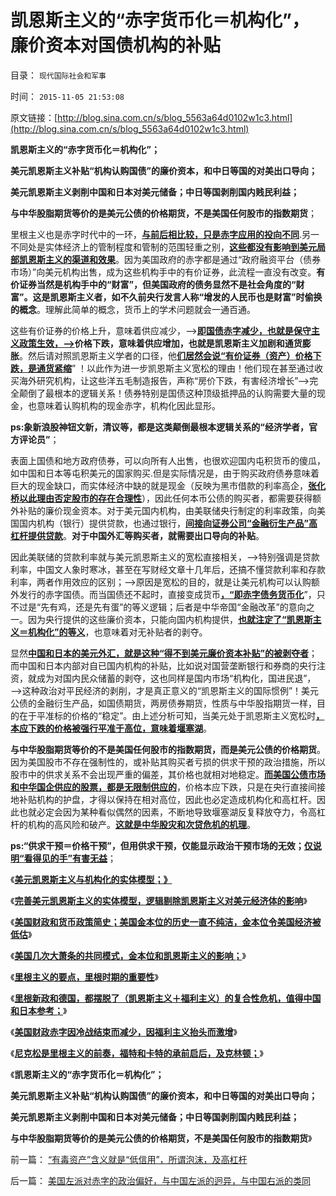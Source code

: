 # 凯恩斯主义的“赤字货币化＝机构化”，廉价资本对国债机构的补贴

目录： `现代国际社会和军事` 

时间： `2015-11-05 21:53:08` 

原文链接：[http://blog.sina.com.cn/s/blog_5563a64d0102w1c3.html](http://blog.sina.com.cn/s/blog_5563a64d0102w1c3.html)

**凯恩斯主义的“赤字货币化＝机构化”；**

**美元凯恩斯主义补贴“机构认购国债”的廉价资本，和中日等国的对美出口导向；**

**美元凯恩斯主义剥削中国和日本对美元储备；中日等国剥削国内贱民利益；**

**与中华股脂期货等价的是美元公债的价格期货，不是美国任何股市的指数期货**；

里根主义也是赤字时代中的一环，[**与前后相比较，只是赤字应用的投向不同**](../../../2015/11/4/尼克松是里根主义的前奏，福特和卡特的承前启后，及克林顿；.md).另一不同处是实体经济上的管制程度和管制的范围轻重之别，[**这些都没有影响到美元局部凯恩斯主义的渠道和效果**](../../../2015/11/3/里根没改变美元凯恩斯主义的渠道和赤字政策；.md)。因为美国政府的赤字都是通过“政府融资平台（债券市场）”向美元机构出售，成为这些机构手中的有价证券，此流程一直没有改变。**有价证券当然是机构手中的“财富”，但美国政府的债务显然不是社会角度的“财富”。这是凯恩斯主义者，如不久前央行发言人称“增发的人民币也是财富”时偷换的概念**。理解此简单的概念，货币上的学术问题就会一通百通。

这些有价证券的价格上升，意味着供应减少，——>[**即国债赤字减少，也就是保守主义政策生效，——>**](../../../2015/11/2/里根为美国留下的BUG，“和平红利”的泡沫的金融风暴.md)**价格下跌，意味着供应增加，也就是凯恩斯主义加剧和通货膨胀**。然后请对照凯恩斯主义学者的口径，他[**们居然会说“有价证券（资产）价格下跌，是通货紧缩**](../../../2014/2/25/金本位制度下的进行性加税直到崩溃，大萧条，明朝.md)”
！以此作为进一步凯恩斯主义宽松的理由！他们现在甚至通过收买海外研究机构，让这些洋五毛制造报告，声称“房价下跌，有害经济增长”——>完全颠倒了最根本的逻辑关系！债券特别是国债这种顶级抵押品的认购需要大量的现金，也意味着认购机构的现金赤字，机构化因此显形。

**ps:象新浪股神钮文新，清议等，都是这类颠倒最根本逻辑关系的“经济学者，官方评论员”**；

表面上国债和地方政府债券，可以向所有人出售，也很欢迎国内屯积货币的傻瓜，如中国和日本等屯积美元的国家购买.但是实际情况是，由于购买政府债券意味着巨大的现金缺口，而实体经济中缺的就是现金（反映为黑市借款的利率高企，[**张化桥以此理由否定股市的存在合理性**](../../../2014/1/2/张化桥先生信口开河的常识缺失.md)），因此任何本币公债的购买者，都需要获得额外补贴的廉价现金资本。对于美元国内机构，由美联储央行制定的利率政策，向美国国内机构（银行）提供贷款，也通过银行，[**间接向证券公司“金融衍生产品”高杠杆提供贷款**](../../../2013/7/24/凯恩斯主义的大牛市和大萧条，大混蛋和大笨蛋.md)。**对于中国外汇等购买者，就需要出口导向的补贴**。

因此美联储的贷款利率就与美元凯恩斯主义的宽松直接相关，——>特别强调是贷款利率，中国文人象时寒冰，甚至在写财经文章十几年后，还搞不懂贷款利率和存款利率，两者作用效应的区别；——>原因是宽松的目的，就是让美元机构可以认购额外发行的赤字国债。而当国债还不起时，直接变成货币[**，“即赤字债务货币化**](../../../2015/4/29/“货币化”是政府债务的后果，不是“解决办法”；.md)”，只不过是“先有鸡，还是先有蛋”的等义逻辑；后者是中华帝国“金融改革”的意向之一。因为央行提供的这些廉价资本，只能向国内机构提供，[**也就注定了“凯恩斯主义＝机构化”的等义**](../../../2015/10/17/凯恩斯主义是印钞票，但“印钞票”不全是凯恩斯主义；.md)，也意味着对无补贴者的剥夺。

显然[**中国和日本的美元外汇，就是这种“得不到美元廉价资本补贴”的被剥夺者**](../../../2008/2/28/金融规律注定中国“抄次贷底”将全军覆没.md)；而中国和日本内部对自已国内机构的补贴，比如说对国营垄断银行和券商的央行注资，就成为对国内民众储蓄的剥夺，这也同样是国内市场“机构化，国进民退”，——>这种政治对平民经济的剥削，才是真正意义的“凯恩斯主义的国际惯例”！美元公债的金融衍生产品，如国债期货，两房债券期货，性质与中华股指期货一样，目的在于平准标的价格的“稳定”。由上述分析可知，当美元处于凯恩斯主义宽松时[**，本应下跌的价格被强行平准于高位，意味着堰塞湖**](../../../2015/10/12/考察剥离指数期货的现货实体模型,确诊机构做空偏好的根本病因.md)。

**与中华股脂期货等价的不是美国任何股市的指数期货，而是美元公债的价格期货**。因为美国股市不存在强制性的，或补贴其购买者亏损的供求干预的政治措施，所以股市中的供求关系不会出现严重的偏差，其价格也就相对地稳定。[**而美国公债市场和中华国企供应的股票，都是无限制供应的**](../../../2015/9/30/开设指数期货和融资融券，本来就是恶意做空中国的居心不良.md)，价格本应下跌，只是在央行直接间接地补贴机构的护盘，才得以保持在相对高位，因此也必定造成机构化和高杠杆。因此也就必定会因为某种看似偶然的因素，不断地导致堰塞湖反复释放夺力，令高杠杆的机构的高风险和破产。[**这就是中华股灾和次贷危机的机理**](../../../2015/5/8/两房不是美国的成功经验，次贷危机只是冰山一角；.md)。

**ps:“供求干预＝价格干预”，但用供求干预，仅能显示政治干预市场的无效；[**仅说明“看得见的手”有害无益**](../../../2011/12/9/世界上没有免费的午餐；别以为经济学都不是科学.md)**；

《[**美元凯恩斯主义与机构化的实体模型；》**](../../../2015/10/28/美元凯恩斯主义与机构化的实体模型；.md)

《[**完善美元凯恩斯主义的实体模型，逻辑剔除凯恩斯主义对美元经济体的影响**](../../../2015/10/29/美国在凯恩斯主义前后的政府赤字和国债简史；.md)》

《[**美国财政和货币政策简史；美国金本位的历史一直不纯洁，金本位令美国经济被低估**](../../../2015/10/31/美国财政和货币政策简史，金本位和凯恩斯主义.md)》

《[**美国几次大萧条的共同模式，金本位和凯恩斯主义的影响；**](../../../2015/10/31/美国几次大萧条的共同模式，金本位和凯恩斯主义的影响；.md)》

《[**里根主义的要点，里根时期的重要性**](../../../2015/11/1/里根主义的要点，里根时期的重要性；.md)》

《[**里根新政和德国，都摆脱了（凯恩斯主义＋福利主义）的复合性危机，值得中国和日本参考；**](../../../2015/11/2/里根为美国留下的BUG，“和平红利”的泡沫的金融风暴.md)》

《[**美国财政赤字因冷战结束而减少，因福利主义抬头而激增**](../../../2015/11/3/里根没改变美元凯恩斯主义的渠道和赤字政策；.md)》

《[**尼克松是里根主义的前奏，福特和卡特的承前启后，及克林顿；**](../../../2015/11/4/尼克松是里根主义的前奏，福特和卡特的承前启后，及克林顿；.md)》

《**凯恩斯主义的“赤字货币化＝机构化”；**

**美元凯恩斯主义补贴“机构认购国债”的廉价资本，和中日等国的对美出口导向；**

**美元凯恩斯主义剥削中国和日本对美元储备；中日等国剥削国内贱民利益；**

**与中华股脂期货等价的是美元公债的价格期货，不是美国任何股市的指数期货**》

前一篇： [“有毒资产”含义就是“低信用”，所谓泡沫，及高杠杆](../../../2015/11/6/“有毒资产”含义就是“低信用”，所谓泡沫，及高杠杆.md)

后一篇： [美国左派对赤字的政治偏好，与中国左派的迥异，与中国右派的类同](../../../2015/11/5/美国左派对赤字的政治偏好，与中国左派的迥异，与中国右派的类同.md)

